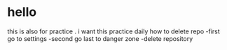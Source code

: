 # hello
this is also for practice .
i want this practice daily 
how to delete repo
-first go to settings
-second go last to danger zone
-delete repository